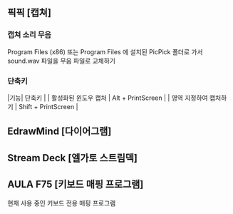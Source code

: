 ---
---

## 픽픽 [캡쳐]

### 캡쳐 소리 무음 
Program Files (x86) 또는 Program Files 에 설치된 PicPick 폴더로 가서 sound.wav 파일을 무음 파일로 교체하기

### 단축키

|기능| 단축키 |
| 활성화된 윈도우 캡처 | <btn>Alt</btn> + <btn>PrintScreen</btn> |
| 영역 지정하여 캡처하기 | <btn>Shift</btn> + <btn>PrintScreen</btn> |

## EdrawMind [다이어그램]

## Stream Deck [엘가토 스트림덱]

## AULA F75 [키보드 매핑 프로그램]
현재 사용 중인 키보드 전용 매핑 프로그램